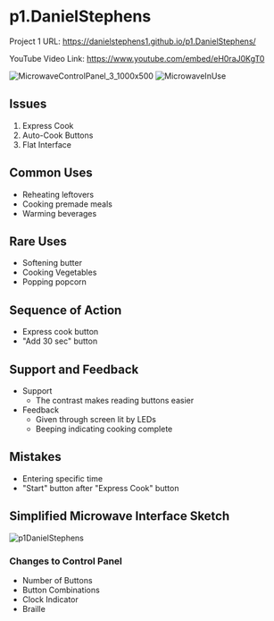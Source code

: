 # p1.DanielStephens

Project 1 URL: https://danielstephens1.github.io/p1.DanielStephens/

YouTube Video Link: https://www.youtube.com/embed/eH0raJ0KgT0

![MicrowaveControlPanel_3_1000x500](https://user-images.githubusercontent.com/49926015/109456097-b1c43c00-7a1d-11eb-88e8-541ddfade8e2.jpg)
![MicrowaveInUse](https://user-images.githubusercontent.com/49926015/109455721-d23fc680-7a1c-11eb-9ed7-fb523cd231a7.gif)


## Issues
1. Express Cook
2. Auto-Cook Buttons
3. Flat Interface

## Common Uses
- Reheating leftovers
- Cooking premade meals
- Warming beverages

## Rare Uses
- Softening butter
- Cooking Vegetables
- Popping popcorn

## Sequence of Action
- Express cook button
- "Add 30 sec" button

## Support and Feedback
- Support
  - The contrast makes reading buttons easier
- Feedback
  - Given through screen lit by LEDs
  - Beeping indicating cooking complete

## Mistakes
- Entering specific time
- "Start" button after "Express Cook" button

## Simplified Microwave Interface Sketch
![p1DanielStephens](https://user-images.githubusercontent.com/49926015/109455676-be946000-7a1c-11eb-97f0-bebf419d55cd.jpg)

### Changes to Control Panel
- Number of Buttons
- Button Combinations
- Clock Indicator
- Braille
